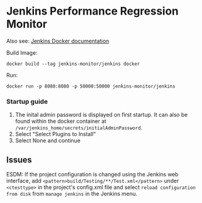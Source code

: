 # Jenkins Performance Regression Monitor
Also see: [Jenkins Docker documentation]( https://github.com/jenkinsci/docker)

Build Image:
```
docker build --tag jenkins-monitor/jenkins docker
```
Run:
```
docker run -p 8080:8080 -p 50000:50000 jenkins-monitor/jenkins
```

### Startup guide
1. The inital admin password is displayed on first startup. It can also be found within the docker container at ```/var/jenkins_home/secrets/initialAdminPassword```.
2. Select "Select Plugins to Install"
3. Select None and continue

## Issues

ESDM: If the project configuration is changed using the Jenkins web interface, add ```<pattern>build/Testing/**/Test.xml</pattern>``` under ```<ctesttype>``` in the project's config.xml file and select ```reload configuration from disk``` from ```manage jenkins``` in the Jenkins menu.
